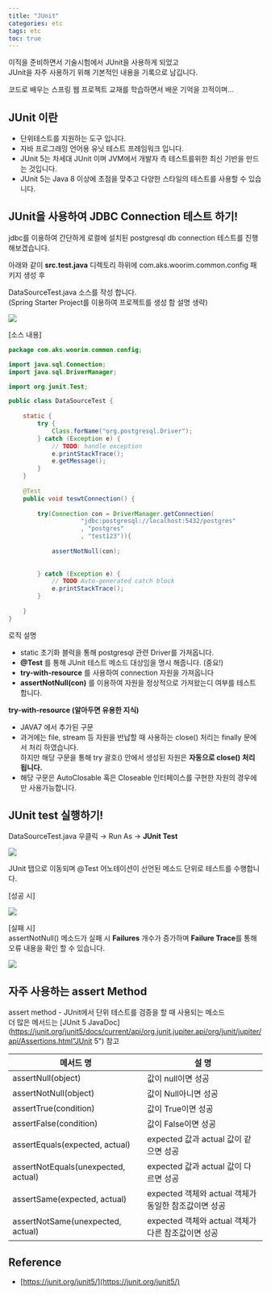 ```yaml
---
title: "JUnit"
categories: etc
tags: etc
toc: true
---
```


이직을 준비하면서 기술시험에서 JUnit을 사용하게 되었고 <br>
JUnit을 자주 사용하기 위해 기본적인 내용을 기록으로 남깁니다. <br>

코드로 배우는 스프링 웹 프로젝트 교재를 학습하면서 배운 기억을 끄적이며... 


## JUnit 이란
- 단위테스트를 지원하는 도구 입니다.
- 자바 프로그래밍 언어용 유닛 테스트 프레임워크 입니다.
- JUnit 5는 차세대 JUnit 이며 JVM에서 개발자 측 테스트를위한 최신 기반을 만드는 것입니다.
- JUnit 5는 Java 8 이상에 초점을 맞추고 다양한 스타일의 테스트를 사용할 수 있습니다.


## JUnit을 사용하여 JDBC Connection 테스트 하기!
jdbc를 이용하여 간단하게 로컬에 설치된 postgresql db connection 테스트를 진행 해보겠습니다.  

아래와 같이 <strong>src.test.java</strong> 디렉토리 하위에 com.aks.woorim.common.config 패키지 생성 후 

DataSourceTest.java 소스를 작성 합니다.<br>
(Spring Starter Project를 이용하여 프로젝트를 생성 함 설명 생략)

<img src="/assets/images/java/java-12.png">

[소스 내용]

```java
package com.aks.woorim.common.config;

import java.sql.Connection;
import java.sql.DriverManager;

import org.junit.Test;

public class DataSourceTest {
	
	static {
		try {
			Class.forName("org.postgresql.Driver");
		} catch (Exception e) {
			// TODO: handle exception
			e.printStackTrace();
			e.getMessage();
		}
	}
	
	@Test
	public void teswtConnection() {
		
		try(Connection con = DriverManager.getConnection(
					"jdbc:postgresql://localhost:5432/postgres"
					, "postgres"
					, "test123")){
			
			assertNotNull(con);
			
			
		} catch (Exception e) {
			// TODO Auto-generated catch block
			e.printStackTrace();
		}
		
	}
}
```

로직 설명
- static 초기화 블럭을 통해 postgresql 관련 Driver를 가져옵니다. 
- <strong>@Test</strong> 를 통해 JUnit 테스트 메소드 대상임을 명시 해줍니다. (중요!)
- **try-with-resource** 를 사용하여 connection 자원을 가져옵니다 
- <strong>assertNotNull(con)</strong> 를 이용하여 자원을 정상적으로 가져왔는디 여부를 테스트 합니다.

**try-with-resource (알아두면 유용한 지식)** 
- JAVA7 에서 추가된 구문
- 과거에는 file, stream 등 자원을 반납할 때 사용하는 close() 처리는 finally 문에서 처리  하였습니다. <br>  하지만 해당 구문을 통해 try 괄호() 안에서 생성된 자원은 **자동으로 close() 처리 됩니다.** 
- 해당 구문은 AutoClosable 혹은 Closeable 인터페이스를 구현한 자원의 경우에만 사용가능합니다.

## JUnit test 실행하기!

DataSourceTest.java 우클릭 → Run As → **JUnit Test** 

<img src="/assets/images/java/java-13.png">
 
JUnit 탭으로 이동되며 @Test 어노테이션이 선언된 메소드 단위로 테스트를 수행합니다.

[성공 시]

<img src="/assets/images/java/java-14.png">



[실패 시] <br>
assertNotNull() 메소드가 실패 시 **Failures** 개수가 증가하며 **Failure Trace**를 통해 오류 내용을 확인 할 수 있습니다.

<img src="/assets/images/java/java-15.png">


## 자주 사용하는 assert Method
assert method - JUnit에서 단위 테스트를 검증을 할 때 사용되는 메소드 <br>
더 많은 메서드는 [JUnit 5 JavaDoc](https://junit.org/junit5/docs/current/api/org.junit.jupiter.api/org/junit/jupiter/api/Assertions.html"JUnit 5") 참고


|**메서드 명**|**설 명**|
|------|------|
|assertNull(object)| 값이 null이면 성공|
|assertNotNull(object)| 값이 Null아니면 성공|
|assertTrue(condition)| 값이 True이면 성공|
|assertFalse(condition)| 값이 False이면 성공|
|assertEquals(expected, actual)| expected 값과 actual 값이 같으면 성공|
|assertNotEquals(unexpected, actual)| expected 값과 actual 값이 다르면 성공|
|assertSame​(expected, actual)|expected 객체와 actual 객체가 동일한 참조값이면 성공| 
|assertNotSame(unexpected, actual)|expected 객체와 actual 객체가 다른 참조값이면 성공| 


## Reference
- [https://junit.org/junit5/](https://junit.org/junit5/) 